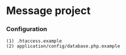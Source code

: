 Message project
===

### Configuration
    (1) .htaccess.example
    (2) application/config/database.php.example
